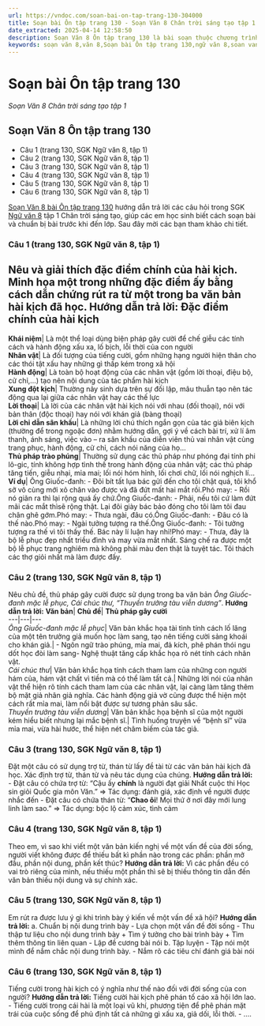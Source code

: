 ```yaml
---
url: https://vndoc.com/soan-bai-on-tap-trang-130-304000
title: Soạn bài Ôn tập trang 130 - Soạn Văn 8 Chân trời sáng tạo tập 1 - VnDoc.com
date_extracted: 2025-04-14 12:58:50
description: Soạn Văn 8 Ôn tập trang 130 là bài soạn thuộc chương trình Ngữ văn lớp 8 Chân trời sáng tạo, học kì 1. Mời các bạn cùng tham khảo bài soạn để chuẩn bị cho bài học sắp tới của mình.
keywords: soạn văn 8,văn 8,Soạn bài Ôn tập trang 130,ngữ văn 8,soan van 8,soạn văn lớp 8,giải văn 8,soạn văn 8 tập 1,soạn văn 8 Văn hay,soạn Ôn tập trang 130,soạn văn 8 chân trời sáng tạo,văn 8 chân trời sáng tạo,ngữ văn 8 chân trời sáng tạo,Ôn tập trang 130,soạn bài Ôn tập trang 130 lớp 8,soạn văn 8 ctst,soạn Ôn tập trang 130 lớp 8,ngữ văn 8 ôn tập trang 130,ôn tập trang 130 lớp 8
---
```


# Soạn bài Ôn tập trang 130
 _Soạn Văn 8 Chân trời sáng tạo tập 1_
## Soạn Văn 8 Ôn tập trang 130
  * Câu 1 \(trang 130, SGK Ngữ văn 8, tập 1\)
  * Câu 2 \(trang 130, SGK Ngữ văn 8, tập 1\)
  * Câu 3 \(trang 130, SGK Ngữ văn 8, tập 1\)
  * Câu 4 \(trang 130, SGK Ngữ văn 8, tập 1\)
  * Câu 5 \(trang 130, SGK Ngữ văn 8, tập 1\)
  * Câu 6 \(trang 130, SGK Ngữ văn 8, tập 1\)

[Soạn Văn 8 bài Ôn tập trang 130](<https://vndoc.com/soan-bai-on-tap-trang-130-304000>) hướng dẫn trả lời các câu hỏi trong SGK [Ngữ văn 8](<https://vndoc.com/ngu-van-lop8>) tập 1 Chân trời sáng tạo, giúp các em học sinh biết cách soạn bài và chuẩn bị bài trước khi đến lớp. Sau đây mời các bạn tham khảo chi tiết.
### **Câu 1 \(trang 130, SGK Ngữ văn 8, tập 1\)**
Nêu và giải thích đặc điểm chính của hài kịch. Minh họa một trong những đặc điểm ấy bằng cách dẫn chứng rút ra từ một trong ba văn bản hài kịch đã học.
**Hướng dẫn trả lời:**
**Đặc điểm chính của hài kịch**  
---  
**Khái niệm**|  Là một thể loại dùng biện pháp gây cười để chế giễu các tính cách và hành động xấu xa, lố bịch, lỗi thời của con người  
**Nhân vật**|  Là đối tượng của tiếng cười, gồm những hạng người hiện thân cho các thói tật xấu hay những gì thấp kém trong xã hội  
**Hành động**|  Là toàn bộ hoạt động của các nhân vật \(gồm lời thoại, điệu bộ, cử chỉ,…\) tạo nên nội dung của tác phẩm hài kịch  
**Xung đột kịch**|  Thường nảy sinh dựa trên sự đối lập, mâu thuẫn tạo nên tác động qua lại giữa các nhân vật hay các thế lực  
**Lời thoại**|  Là lời của các nhân vật hài kịch nói với nhau \(đối thoại\), nói với bản thân \(độc thoại\) hay nói với khán giả \(bàng thoại\)  
**Lời chỉ dẫn sân khấu**|  Là những lời chú thích ngắn gọn của tác giả biên kịch \(thường để trong ngoặc đơn\) nhằm hướng dẫn, gợi ý về cách bài trí, xử lí âm thanh, ánh sáng, việc vào – ra sân khấu của diễn viên thủ vai nhân vật cùng trang phục, hành động, cử chỉ, cách nói năng của họ…  
**Thủ pháp trào phúng**|  Thường sử dụng các thủ pháp như phóng đại tính phi lô-gic, tính không hợp tình thế trong hành động của nhân vật; các thủ pháp tăng tiến, giễu nhại, mỉa mai; lối nói hóm hỉnh, lối chơi chữ, lối nói nghịch lí…  
**Ví dụ**|  Ông Giuốc-đanh: - Đôi bít tất lụa bác gửi đến cho tôi chật quá, tôi khổ sở vô cùng mới xỏ chân vào được và đã đứt mất hai mắt rồi.Phó may: - Rồi nó giãn ra thì lại rộng quá ấy chứ.Ông Giuốc-đanh: - Phải, nếu tôi cứ làm đứt mãi các mắt thìsẽ rộng thật. Lại đôi giày bác bảo đóng cho tôi làm tôi đau chân ghê gớm.Phó may: - Thưa ngài, đâu có.Ông Giuốc-đanh: - Đâu có là thế nào.Phó may: - Ngài tưởng tượng ra thế.Ông Giuốc-đanh: - Tôi tưởng tượng ra thế vì tôi thấy thế. Bác này lí luận hay nhỉ\!Phó may: - Thưa, đây là bộ lễ phục đẹp nhất triều đình và may vừa mắt nhất. Sáng chế ra được một bộ lễ phục trang nghiêm mà không phải màu đen thật là tuyệt tác. Tôi thách các thợ giỏi nhất mà làm được đấy.  
### **Câu 2 \(trang 130, SGK Ngữ văn 8, tập 1\)**
Nêu chủ đề, thủ pháp gây cười được sử dụng trong ba văn bản _Ông Giuốc-đanh mặc lễ phục, Cái chúc thư, “Thuyền trưởng tàu viễn dương”_.
**Hướng dẫn trả lời:**
**Văn bản**| **Chủ đề**| **Thủ pháp gây cười**  
---|---|---  
 _Ông Giuốc-đanh mặc lễ phục_|  Văn bản khắc họa tài tình tính cách lố lăng của một tên trưởng giả muốn học làm sang, tạo nên tiếng cười sảng khoái cho khán giả.| \- Ngôn ngữ trào phúng, mỉa mai, đả kích, phê phán thói ngu dốt học đòi làm sang\- Nghệ thuật tăng cấp khắc họa rõ nét tính cách nhân vật.  
_Cái chúc thư_|  Văn bản khắc họa tính cách tham lam của những con người hám của, hám vật chất vì tiền mà có thể làm tất cả.| Những lời nói của nhân vật thể hiện rõ tính cách tham lam của các nhân vật, lại càng làm tăng thêm bộ mặt giả nhân giả nghĩa. Các hành động giả vờ cũng được thể hiện một cách rất mỉa mai, làm nổi bật được sự tương phản sâu sắc.  
_Thuyền trưởng tàu viễn dương_|  Văn bản khắc họa bệnh sĩ của một người kém hiểu biết nhưng lại mắc bệnh sĩ.| Tình huống truyện về “bệnh sĩ” vừa mỉa mai, vừa hài hước, thể hiện nét châm biếm của tác giả.  
### **Câu 3 \(trang 130, SGK Ngữ văn 8, tập 1\)**
Đặt một câu có sử dụng trợ từ, thán từ lấy đề tài từ các văn bản hài kịch đã học. Xác định trợ từ, thán từ và nêu tác dụng của chúng.
**Hướng dẫn trả lời:**
\- Đặt câu có chứa trợ từ: “Cậu ấy **chính** là người đạt giải Nhất cuộc thi Học sin giỏi Quốc gia môn Văn.”
=> Tác dụng: đánh giá, xác định về người được nhắc đến
\- Đặt câu có chứa thán từ: “**Chao ôi**\! Mọi thứ ở nơi đây mới lung linh làm sao.”
=> Tác dụng: bộc lộ cảm xúc, tình cảm
### **Câu 4 \(trang 130, SGK Ngữ văn 8, tập 1\)**
Theo em, vì sao khi viết một văn bản kiến nghị về một vấn đề của đời sống, người viết không được để thiếu bất kì phần nào trong các phần: phần mở đầu, phần nội dung, phần kết thúc?
**Hướng dẫn trả lời:**
Vì các phần đều có vai trò riêng của mình, nếu thiếu một phần thì sẽ bị thiếu thông tin dẫn đến văn bản thiếu nội dung và sự chính xác.
### **Câu 5 \(trang 130, SGK Ngữ văn 8, tập 1\)**
Em rút ra được lưu ý gì khi trình bày ý kiến về một vấn đề xã hội?
**Hướng dẫn trả lời:**
a. Chuẩn bị nội dung trình bày
\- Lựa chọn một vấn đề đời sống
\- Thu thập tư liệu cho nội dung trình bày
\+ Tìm ý tưởng cho bài trình bày
\+ Tìm thêm thông tin liên quan
\- Lập đề cương bài nói
b. Tập luyện
\- Tập nói một mình để nắm chắc nội dung trình bày.
\- Nắm rõ các tiêu chí đánh giá bài nói
### **Câu 6 \(trang 130, SGK Ngữ văn 8, tập 1\)**
Tiếng cười trong hài kịch có ý nghĩa như thế nào đối với đời sống của con người?
**Hướng dẫn trả lời:**
Tiếng cười hài kịch phê phán tố cáo xã hội lớn lao.
\- Tiếng cười trong cái hài là một loại vũ khí, phương tiện để phê phán mặt trái của cuộc sống để phủ định tất cả những gì xấu xa, giả dối, lỗi thời.
\- ….
